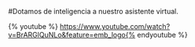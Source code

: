 #Dotamos de inteligencia a nuestro asistente virtual.

{% youtube %} https://www.youtube.com/watch?v=BrARGlQuNLo&feature=emb_logo{% endyoutube %} 

